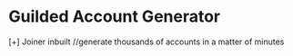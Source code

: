 # Guilded Account Generator
[+] Joiner inbuilt
//generate thousands of accounts in a matter of minutes
